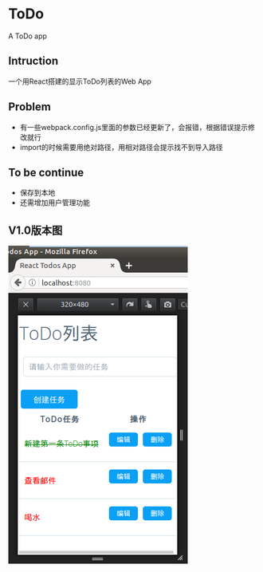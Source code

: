 # ToDo
A ToDo app

## Intruction
一个用React搭建的显示ToDo列表的Web App

## Problem
 * 有一些webpack.config.js里面的参数已经更新了，会报错，根据错误提示修改就行
 * import的时候需要用绝对路径，用相对路径会提示找不到导入路径

## To be continue
 * 保存到本地
 * 还需增加用户管理功能

 ## V1.0版本图
 ![](https://github.com/rical730/ToDo/blob/master/todos/view1.0.png)

